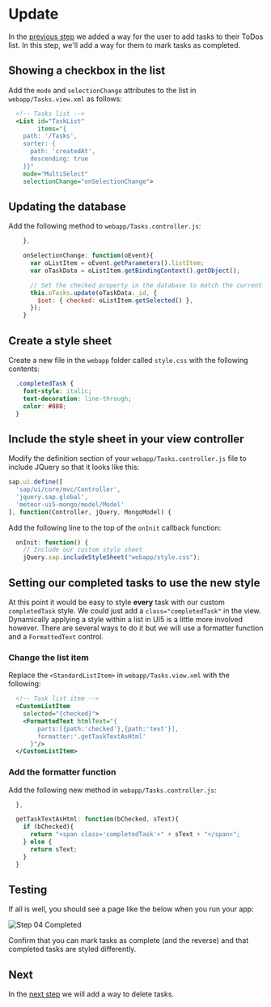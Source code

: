 # Update
In the [previous step](/#/tutorial/mongo/step/03) we added a way for the user to add tasks to their ToDos list.  In this step, we'll add a way for them to mark tasks as completed.

## Showing a checkbox in the list
Add the `mode` and `selectionChange` attributes to the list in `webapp/Tasks.view.xml` as follows:
```xml
  <!-- Tasks list -->
  <List id="TaskList"
        items="{
    path: '/Tasks',
    sorter: {
      path: 'createdAt',
      descending: true
    }}"
    mode="MultiSelect"
    selectionChange="onSelectionChange">
```

## Updating the database
Add the following method to `webapp/Tasks.controller.js`:
```js
    },

    onSelectionChange: function(oEvent){
      var oListItem = oEvent.getParameters().listItem;
      var oTaskData = oListItem.getBindingContext().getObject();

      // Set the checked property in the database to match the current selection
      this.oTasks.update(oTaskData._id, {
        $set: { checked: oListItem.getSelected() },
      });
    }
```

## Create a style sheet
Create a new file in the `webapp` folder called `style.css` with the following contents:

```css
  .completedTask {
    font-style: italic;
    text-decoration: line-through;
    color: #888;
  }
```

## Include the style sheet in your view controller
Modify the definition section of your `webapp/Tasks.controller.js` file to include JQuery so that it looks like this:
```js
sap.ui.define([
  'sap/ui/core/mvc/Controller',
  'jquery.sap.global',
  'meteor-ui5-mongo/model/Model'
], function(Controller, jQuery, MongoModel) {
```

Add the following line to the top of the `onInit` callback function:
```js
  onInit: function() {
    // Include our custom style sheet
    jQuery.sap.includeStyleSheet("webapp/style.css");
```

## Setting our completed tasks to use the new style
At this point it would be easy to style **every** task with our custom `completedTask` style.  We could just add a `class="completedTask"` in the view.  Dynamically applying a style within a list in UI5 is a little more involved however.  There are several ways to do it but we will use a formatter function and a `FormattedText` control.

### Change the list item
Replace the `<StandardListItem>` in `webapp/Tasks.view.xml` with the following:
```xml
  <!-- Task list item -->
  <CustomListItem
    selected="{checked}">
    <FormattedText htmlText="{
        parts:[{path:'checked'},{path:'text'}],
        formatter:'.getTaskTextAsHtml'
      }"/>
  </CustomListItem>
```

### Add the formatter function
Add the following new method in `webapp/Tasks.controller.js`:
```js
  },

  getTaskTextAsHtml: function(bChecked, sText){
    if (bChecked){
      return "<span class='completedTask'>" + sText + "</span>";
    } else {
      return sText;
    }
  }
```

## Testing
If all is well, you should see a page like the below when you run your app:

![Step 04 Completed](/docs/tutorial/04-Update.png "Step 04 Completed")

Confirm that you can mark tasks as complete (and the reverse) and that completed tasks are styled differently.

## Next
In the [next step](/#/tutorial/mongo/step/05) we will add a way to delete tasks.
